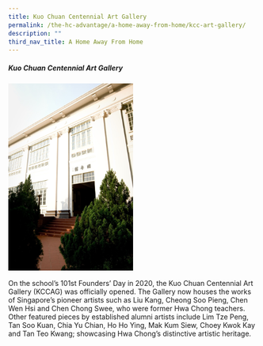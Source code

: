 ```yaml
---
title: Kuo Chuan Centennial Art Gallery
permalink: /the-hc-advantage/a-home-away-from-home/kcc-art-gallery/
description: ""
third_nav_title: A Home Away From Home
---
```

##### Kuo Chuan Centennial Art Gallery

<img style="width:50%" src="/images/kccgallery.jpg">

On the school’s 101st Founders’ Day in 2020, the Kuo Chuan Centennial Art Gallery (KCCAG) was officially opened. The Gallery now houses the works of Singapore’s pioneer artists such as Liu Kang, Cheong Soo Pieng, Chen Wen Hsi and Chen Chong Swee, who were former Hwa Chong teachers. Other featured pieces by established alumni artists include Lim Tze Peng, Tan Soo Kuan, Chia Yu Chian, Ho Ho Ying, Mak Kum Siew, Choey Kwok Kay and Tan Teo Kwang; showcasing Hwa Chong’s distinctive artistic heritage.